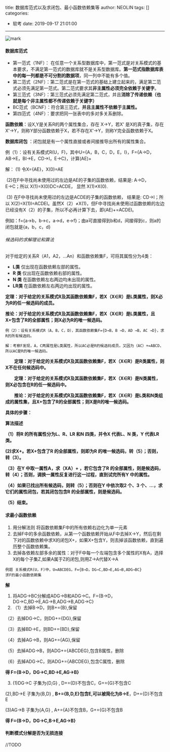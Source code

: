 title: 数据库范式以及求闭包、最小函数依赖集等
author: NEOLIN
tags: []
categories:
  - 软考
date: 2019-09-17 21:01:00
---
![mark](http://pxrwus83d.bkt.clouddn.com/neos-images/20190917/u6UPa5htj8Yn.png?imageslim)
<!-- more -->

#### 数据库范式

- 第一范式（1NF）： 在任意一个关系型数据库中，第一范式是对关系模式的基本要求，不满足第一范式的数据库就不是关系型数据库。**第一范式指数据库表中的每一列都是不可分割的数据项**，同一列中不能有多个值。
- 第二范式（2NF）：第二范式是在第一范式的基础上建立起来的，满足第二范式必须先满足第一范式。第二范式要求其**非主属性必须完全依赖于关键字**。
- 第三范式（3NF）：第三范式必须先满足第二范式，并且**消除了传递依赖（也就是每个非主属性都不传递依赖于关键字）**
- BC范式（BCNF）：符合第三范式，**并且主属性不依赖于主属性。**
- 第四范式（4NF）：要求把同一张表中的多对多关系删除。

**函数依赖**：设X,Y是关系R的两个属性集合，存在 X→Y，若X' 是X的真子集，存在X'→Y，则称Y部分函数依赖于X，若不存在X'→Y，则称Y完全函数依赖于X。

**数据库闭包** ：闭包就是有一个属性直接或者间接推导出所有的属性集合。

例（1）：设有关系模式R(U，F)，其中U={A，B，C，D，E，I}，F={A→D，AB→E，BI→E，CD→I，E→C}，计算(AE)+

解： (1) 令X={AE}，X(0)=AE 

​        (2)在F中寻找尚未使用过的左边是AE的子集的函数依赖，结果是: A→D， E→C；所以 X(1)=X(0)DC=ACDE， 显然 X(1)≠X(0). 

​         (3) 在F中寻找尚未使用过的左边是ACDE的子集的函数依赖， 结果是: CD→I；所以 X(2)=X(1)I=ACDEI。虽然X（2）≠X(1)，但F中寻找尚未使用过函数依赖的左边已经没有X（2）的子集，所以不必再计算下去，即(AE)+=ACDEI。

例如：f={a->b，b->c，a->d，e->f}；由a可直接得到b和d，间接得到c，则a的闭包就是{a，b，c，d}

###### 候选码的求解理论和算法

对于给定的关系R（A1，A2，…An）和函数依赖集F，可将其属性分为4类：

- **L类**  仅出现在函数依赖左部的属性。
- **R 类**  仅出现在函数依赖右部的属性。
- **N 类**  在函数依赖左右两边均未出现的属性。
- **LR类**  在函数依赖左右两边均出现的属性。

**定理：对于给定的关系模式R及其函数依赖集F，若X（X∈R）是L类属性，则X必为R的任一候选码的成员。**

**推论：对于给定的关系模式R及其函数依赖集F，若X（X∈R）是L类属性，且X+包含了R的全部属性；则X必为R的唯一候选码。**



```
例（2）：设有关系模式R（A，B，C，D），其函数依赖集F={D→B，B →D，AD →B，AC →D}，求R的所有候选码。

解：考察F发现，A，C两属性是L类属性，所以AC必是R的候选码成员，又因为（AC）+=ABCD，所以AC是R的唯一候选码。

```

　　**定理：对于给定的关系模式R及其函数依赖集F，若X（X∈R）是R类属性，则X不在任何候选码中。**

　　**定理：对于给定的关系模式R及其函数依赖集F，若X（X∈R）是N类属性，则X必包含在R的任一候选码中。**

　　**推论：对于给定的关系模式R及其函数依赖集F，若X（X∈R）是L类和N类组成的属性集，且X+包含了R的全部属性；则X是R的唯一候选码。**

**具体的步骤：**

**算法描述**

**（1）将R 的所有属性分为L、R、LR 和N 四类，并令X 代表L、N 类，Y 代表LR 类。**

**(2)求X+。若X+包含了R 的全部属性，则即为R 的唯一候选码，转（5）；否则，转（3）。**

**（3）在Y 中取一属性A，求（XA）+ ，若它包含了R 的全部属性，则是候选码，转（4）；否则，调换一属性反复进行这一过程，直到试完所有Y 中的属性。**

**（4）如果已找出所有候选码，则转（5）；否则在Y 中依次取2 个、3 个、…，求它们的属性闭包，若其闭包包含R 的全部属性，则是候选码。** 

**（5）结束。**



#### 求最小函数依赖

1. 用分解法则 将函数依赖集F中的所有依赖右边化为单一元素
2. 去掉F中的多余函数依赖，从第一个函数依赖开始从F中去掉X→Y，然后在剩下对的函数依赖中求X的闭包X+，如果X+包含Y，则去掉该函数依赖，直到遍历整个函数依赖集。
3. 去掉各依赖左部多余的属性：对于F中每一个左端包含多个属性的X有A，选择X的每个子集Z,如果A属于Z的闭包,则用Z→A代替X→A

```
例题 关系模式R(U，F)中，U=ABCDEG，F={B→D，DG→C,BD→E,AG→B,ADG→BC}
求F的最小函数依赖集
```

**解**  

1. 将ADG→BC分解成ADG→B和ADG→C。F={B→D，DG→C,BD→E,AG→B,ADG→B,ADG→C}
2. （1）去掉B→D，则B+={B},保留

（2）去掉DG→C，则DG+={DG},保留

（3）去掉BD→E，则BD+={BD},保留

（4）去掉AG→B，则AG+={AG},保留

（5）去掉ADG→B，则ADG+={ABCDEG},包含B属性，删除

（6）去掉ADG→C，则ADG+={ABCDEG},包含C属性，删除

**得 F={B→D，DG→C,BD→E,AG→B}**

3. (1)DG→C  子集为{D,G} , D+={D}不包含C，G+={G}不包含C

(2),BD→E  子集为{B,D} , **B+={B,D,E}包含E,可以被简化为B→E**，D+={D}不包含E

(3)AG→B  子集为{A,G} , A+={A}不包含B，G+={G}不包含B

**得 F={B→D，DG→C,B→E,AG→B}**

#### 判断模式分解是否为无损连接

//TODO